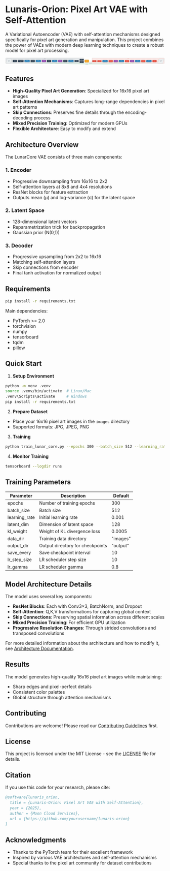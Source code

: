 # Lunaris-Orion: Pixel Art VAE with Self-Attention

A Variational Autoencoder (VAE) with self-attention mechanisms designed specifically for pixel art generation and manipulation. This project combines the power of VAEs with modern deep learning techniques to create a robust model for pixel art processing.

![LunarCore Architecture](lunar_core_architecture_detailed.png)

## Features

- **High-Quality Pixel Art Generation**: Specialized for 16x16 pixel art images
- **Self-Attention Mechanisms**: Captures long-range dependencies in pixel art patterns
- **Skip Connections**: Preserves fine details through the encoding-decoding process
- **Mixed Precision Training**: Optimized for modern GPUs
- **Flexible Architecture**: Easy to modify and extend

## Architecture Overview

The LunarCore VAE consists of three main components:

### 1. Encoder
- Progressive downsampling from 16x16 to 2x2
- Self-attention layers at 8x8 and 4x4 resolutions
- ResNet blocks for feature extraction
- Outputs mean (μ) and log-variance (σ) for the latent space

### 2. Latent Space
- 128-dimensional latent vectors
- Reparametrization trick for backpropagation
- Gaussian prior (N(0,1))

### 3. Decoder
- Progressive upsampling from 2x2 to 16x16
- Matching self-attention layers
- Skip connections from encoder
- Final tanh activation for normalized output

## Requirements

```bash
pip install -r requirements.txt
```

Main dependencies:
- PyTorch >= 2.0
- torchvision
- numpy
- tensorboard
- tqdm
- pillow

## Quick Start

1. **Setup Environment**
```bash
python -m venv .venv
source .venv/bin/activate  # Linux/Mac
.venv\Scripts\activate     # Windows
pip install -r requirements.txt
```

2. **Prepare Dataset**
- Place your 16x16 pixel art images in the `images` directory
- Supported formats: JPG, JPEG, PNG

3. **Training**
```bash
python train_lunar_core.py --epochs 300 --batch_size 512 --learning_rate 0.001 --latent_dim 128 --kl_weight 0.0005 --data_dir images --output_dir output
```

4. **Monitor Training**
```bash
tensorboard --logdir runs
```

## Training Parameters

| Parameter | Description | Default |
|-----------|-------------|---------|
| epochs | Number of training epochs | 300 |
| batch_size | Batch size | 512 |
| learning_rate | Initial learning rate | 0.001 |
| latent_dim | Dimension of latent space | 128 |
| kl_weight | Weight of KL divergence loss | 0.0005 |
| data_dir | Training data directory | "images" |
| output_dir | Output directory for checkpoints | "output" |
| save_every | Save checkpoint interval | 10 |
| lr_step_size | LR scheduler step size | 10 |
| lr_gamma | LR scheduler gamma | 0.8 |

## Model Architecture Details

The model uses several key components:

- **ResNet Blocks**: Each with Conv3×3, BatchNorm, and Dropout
- **Self-Attention**: Q,K,V transformations for capturing global context
- **Skip Connections**: Preserving spatial information across different scales
- **Mixed Precision Training**: For efficient GPU utilization
- **Progressive Resolution Changes**: Through strided convolutions and transposed convolutions

For more detailed information about the architecture and how to modify it, see [Architecture Documentation](docs/architecture.md).

## Results

The model generates high-quality 16x16 pixel art images while maintaining:
- Sharp edges and pixel-perfect details
- Consistent color palettes
- Global structure through attention mechanisms

## Contributing

Contributions are welcome! Please read our [Contributing Guidelines](docs/CONTRIBUTING.md) first.

## License

This project is licensed under the MIT License - see the [LICENSE](LICENSE) file for details.

## Citation

If you use this code for your research, please cite:

```bibtex
@software{lunaris_orion,
  title = {Lunaris-Orion: Pixel Art VAE with Self-Attention},
  year = {2025},
  author = {Moon Cloud Services},
  url = {https://github.com/yourusername/lunaris-orion}
}
```

## Acknowledgments

- Thanks to the PyTorch team for their excellent framework
- Inspired by various VAE architectures and self-attention mechanisms
- Special thanks to the pixel art community for dataset contributions 
